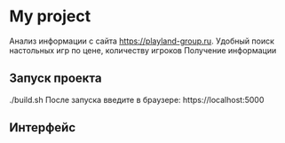 # My project
Анализ информации с сайта https://playland-group.ru.
Удобный поиск настольных игр по цене, количеству игроков
Получение информации

## Запуск проекта
./build.sh
После запуска введите в браузере:
https://localhost:5000

## Интерфейс


